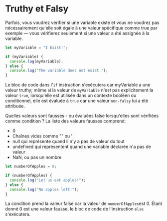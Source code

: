 # Truthy et Falsy

Parfois, vous voudrez vérifier si une variable existe et vous ne voudrez pas nécessairement qu'elle soit égale à une valeur spécifique comme true par exemple — vous vérifierez seulement si une valeur a été assignée à la variable.

```js
let myVariable = "I Exist!";

if (myVariable) {
  console.log(myVariable);
} else {
  console.log("The variable does not exist.");
}
```

Le bloc de code dans l'`if` instruction s'exécutera car myVariable a une valeur truthy; même si la valeur de `myVariable` n'est pas explicitement la valeur `true`, lorsqu'elle est utilisée dans un contexte booléen ou conditionnel, elle est évaluée à `true` car une valeur `non-falsy` lui a été attribuée.

Quelles valeurs sont fausses - ou évaluées false lorsqu'elles sont vérifiées comme condition ? La liste des valeurs fausses comprend:

- 0
- Chaînes vides comme "" ou ''
- null qui représente quand il n'y a pas de valeur du tout
- undefined qui représentent quand une variable déclarée n'a pas de valeur
- NaN, ou pas un nombre

```js
let numberOfApples = 0;

if (numberOfApples) {
  console.log("Let us eat apples!");
} else {
  console.log("No apples left!");
}
```

La condition prend la valeur false car la valeur de `numberOfApples`est 0. Étant donné 0 est une valeur fausse, le bloc de code de l'instruction `else` s'exécutera.
